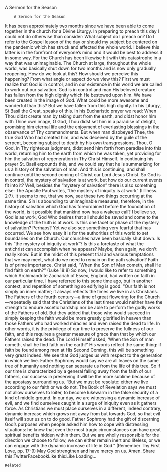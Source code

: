 A Sermon for the Season

		A Sermon for the Season
It has been approximately two months since we have been able to come together in the church for a Divine Liturgy. In preparing to preach this day I could not do otherwise than consider: What subject do I preach on? Do I refer to the Gospel lesson of the day or should my subject be centered on the pandemic which has struck and affected the whole world. I believe this latter is in the forefront of everyone’s mind and it would be best to address it in some way. For the Church has been likewise hit with this catastrophe in a way that was unimaginable. The Church at large, throughout the whole world, was basically shut down for two months and is now only gradually reopening.
How do we look at this? How should we perceive this happening? From what angle or aspect do we view this? First we must realize that God is in control, and in our existence in this world we are called to work out our salvation. God is in control and man His beloved creature has fallen from the high dignity which He bestowed upon him. We have been created in the image of God. What could be more awesome and wonderful than this? But we have fallen from this high dignity. In his Liturgy, St Basil the Great, speaks of this. In his Eucharistic prayer we read:
When Thou didst create man by taking dust from the earth, and didst honor him with Thine own image, O God, Thou didst set him in a paradise of delight, promising him eternal life and the enjoyment of everlasting blessings in the observance of Thy commandments. But when man disobeyed Thee, the true God Who had created him, and was deceived by the guile of the serpent, becoming subject to death by his own transgressions, Thou, O God, in Thy righteous judgment, didst send him forth from paradise into this world, returning him to the earth from which he was taken, yet providing for him the salvation of regeneration in Thy Christ Himself.
In continuing his prayer St. Basil expounds this, and we could say that he is summarizing for us a history of the salvation of man. And this is continuing, and shall continue until the second coming of Christ our Lord Jesus Christ. So God is in control, the mystery of salvation is at work, but how do our current events fit into it? Well, besides the “mystery of salvation” there is also something else: The Apostle Paul writes, “the mystery of iniquity is at work” (IIThess. 2:7). It seems to me, that we now, see these two things occurring at the same time. Sin is abounding to unimaginable measures, therefore, in the history of salvation which God has foreordained before the foundation of the world, is it possible that mankind now has a wakeup call? I believe so, God is as work, God Who desires that all should be saved and come to the knowledge of the truth is at work. Is this one facet or phase of the mystery of salvation? Perhaps?
Yet we also see something very fearful that has occurred. We see how easy it is for the authorities of this world to set boundaries on the Church. Our churches have been basically shut down. Is this “the mystery of iniquity at work”? Is this a foretaste of what the antichrist can accomplish when he appears?
Maybe, then again, we don’t really know. But in the midst of this present trial and various temptations that we may meet, what do we need to remain on the path salvation? Faith is of prime importance. Christ said, “When the Son of Man cometh, shall He find faith on earth?” (Luke 18:8)
So now, I would like to refer to something which Archimandrite Zachariah of Essex, England, had written on faith in our particular time. I have referred to this some time ago, but in another context, and repetition of something so edifying is good:
“Our faith is not simply an inner matter; it always reflects the times we live in as Christians. The Fathers of the fourth century—a time of great flowering for the Church—repeatedly said that the Christians of the last times would neither have the strength to endure ascetic hardship nor be able to perform the godly works of the Fathers of old. But they added that those who would succeed in simply keeping the faith would be more greatly glorified in heaven than those Fathers who had worked miracles and even raised the dead to life. In other words, it is the privilege of our time to preserve the fullness of our faith, and this requires a greater measure of grace than that by which our Fathers raised the dead. The Lord Himself asked, ‘When the Son of man cometh, shall he find faith on the earth?’ His words reflect the same thing: if faith be found among men at His Second Coming, this will be something very great indeed. We see that God judges us with respect to the generation in which we live. Father Sophrony would say we are all leaves on the same tree of humanity and nothing can separate us from the life of this tree. So if our time is characterized by a general falling away from the faith of our fathers, our success in preserving it will be the more sublime because of the apostasy surrounding us.
“But we must be resolute: either we live according to our faith or we do not. The Book of Revelation says we must not allow ourselves to loiter, to become lukewarm in the false security of a kind of middle ground. In our day, we are witnessing a dynamic increase of evil, and we find ourselves caught in a surge of iniquity even as it gathers force. As Christians we must place ourselves in a different, indeed contrary, dynamic increase which grows not away from but towards God, so that evil itself will spur us on to do good. Father Sophrony had the gift of discerning God’s purposes when people asked him how to cope with distressing situations: he knew that even the most tragic circumstances can have great spiritual benefits hidden within them. But we are wholly responsible for the direction we choose to follow, we can either remain inert and lifeless, or we can engage with the dynamic increase of life in God.” (Remember Thy First Love, pp. 17-9)
May God strengthen and have mercy on us. Amen.
Share this:TwitterFacebookLike this:Like Loading...

	Related
			